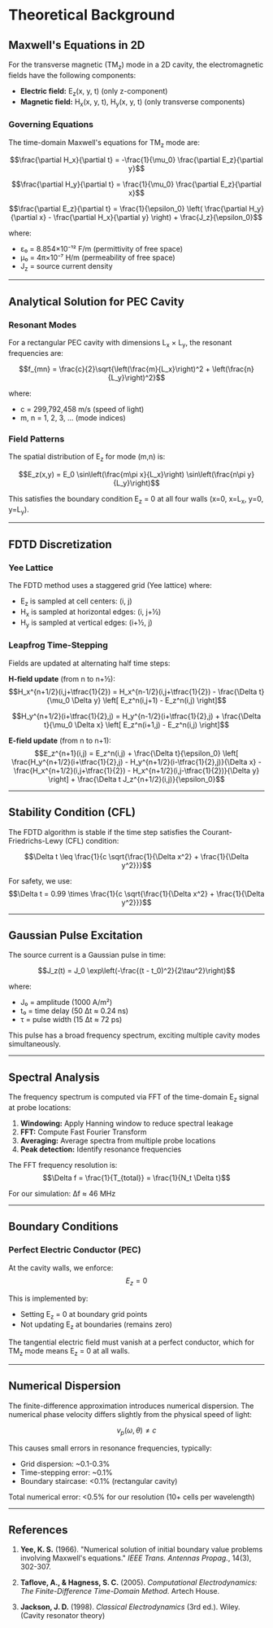 # Theoretical Background

## Maxwell's Equations in 2D

For the transverse magnetic (TM<sub>z</sub>) mode in a 2D cavity, the electromagnetic fields have the following components:

- **Electric field:** E<sub>z</sub>(x, y, t) (only z-component)
- **Magnetic field:** H<sub>x</sub>(x, y, t), H<sub>y</sub>(x, y, t) (only transverse components)

### Governing Equations

The time-domain Maxwell's equations for TM<sub>z</sub> mode are:

$$\frac{\partial H_x}{\partial t} = -\frac{1}{\mu_0} \frac{\partial E_z}{\partial y}$$

$$\frac{\partial H_y}{\partial t} = \frac{1}{\mu_0} \frac{\partial E_z}{\partial x}$$

$$\frac{\partial E_z}{\partial t} = \frac{1}{\epsilon_0} \left( \frac{\partial H_y}{\partial x} - \frac{\partial H_x}{\partial y} \right) + \frac{J_z}{\epsilon_0}$$

where:
- ε₀ = 8.854×10⁻¹² F/m (permittivity of free space)
- μ₀ = 4π×10⁻⁷ H/m (permeability of free space)
- J<sub>z</sub> = source current density

---

## Analytical Solution for PEC Cavity

### Resonant Modes

For a rectangular PEC cavity with dimensions L<sub>x</sub> × L<sub>y</sub>, the resonant frequencies are:

$$f_{mn} = \frac{c}{2}\sqrt{\left(\frac{m}{L_x}\right)^2 + \left(\frac{n}{L_y}\right)^2}$$

where:
- c = 299,792,458 m/s (speed of light)
- m, n = 1, 2, 3, ... (mode indices)

### Field Patterns

The spatial distribution of E<sub>z</sub> for mode (m,n) is:

$$E_z(x,y) = E_0 \sin\left(\frac{m\pi x}{L_x}\right) \sin\left(\frac{n\pi y}{L_y}\right)$$

This satisfies the boundary condition E<sub>z</sub> = 0 at all four walls (x=0, x=L<sub>x</sub>, y=0, y=L<sub>y</sub>).

---

## FDTD Discretization

### Yee Lattice

The FDTD method uses a staggered grid (Yee lattice) where:
- E<sub>z</sub> is sampled at cell centers: (i, j)
- H<sub>x</sub> is sampled at horizontal edges: (i, j+½)
- H<sub>y</sub> is sampled at vertical edges: (i+½, j)

### Leapfrog Time-Stepping

Fields are updated at alternating half time steps:

**H-field update** (from n to n+½):
$$H_x^{n+1/2}(i,j+\tfrac{1}{2}) = H_x^{n-1/2}(i,j+\tfrac{1}{2}) - \frac{\Delta t}{\mu_0 \Delta y} \left[ E_z^n(i,j+1) - E_z^n(i,j) \right]$$

$$H_y^{n+1/2}(i+\tfrac{1}{2},j) = H_y^{n-1/2}(i+\tfrac{1}{2},j) + \frac{\Delta t}{\mu_0 \Delta x} \left[ E_z^n(i+1,j) - E_z^n(i,j) \right]$$

**E-field update** (from n to n+1):
$$E_z^{n+1}(i,j) = E_z^n(i,j) + \frac{\Delta t}{\epsilon_0} \left[ \frac{H_y^{n+1/2}(i+\tfrac{1}{2},j) - H_y^{n+1/2}(i-\tfrac{1}{2},j)}{\Delta x} - \frac{H_x^{n+1/2}(i,j+\tfrac{1}{2}) - H_x^{n+1/2}(i,j-\tfrac{1}{2})}{\Delta y} \right] + \frac{\Delta t J_z^{n+1/2}(i,j)}{\epsilon_0}$$

---

## Stability Condition (CFL)

The FDTD algorithm is stable if the time step satisfies the Courant-Friedrichs-Lewy (CFL) condition:

$$\Delta t \leq \frac{1}{c \sqrt{\frac{1}{\Delta x^2} + \frac{1}{\Delta y^2}}}$$

For safety, we use:
$$\Delta t = 0.99 \times \frac{1}{c \sqrt{\frac{1}{\Delta x^2} + \frac{1}{\Delta y^2}}}$$

---

## Gaussian Pulse Excitation

The source current is a Gaussian pulse in time:

$$J_z(t) = J_0 \exp\left(-\frac{(t - t_0)^2}{2\tau^2}\right)$$

where:
- J₀ = amplitude (1000 A/m²)
- t₀ = time delay (50 Δt ≈ 0.24 ns)
- τ = pulse width (15 Δt ≈ 72 ps)

This pulse has a broad frequency spectrum, exciting multiple cavity modes simultaneously.

---

## Spectral Analysis

The frequency spectrum is computed via FFT of the time-domain E<sub>z</sub> signal at probe locations:

1. **Windowing:** Apply Hanning window to reduce spectral leakage
2. **FFT:** Compute Fast Fourier Transform
3. **Averaging:** Average spectra from multiple probe locations
4. **Peak detection:** Identify resonance frequencies

The FFT frequency resolution is:
$$\Delta f = \frac{1}{T_{total}} = \frac{1}{N_t \Delta t}$$

For our simulation: Δf ≈ 46 MHz

---

## Boundary Conditions

### Perfect Electric Conductor (PEC)

At the cavity walls, we enforce:
$$E_z = 0$$

This is implemented by:
- Setting E<sub>z</sub> = 0 at boundary grid points
- Not updating E<sub>z</sub> at boundaries (remains zero)

The tangential electric field must vanish at a perfect conductor, which for TM<sub>z</sub> mode means E<sub>z</sub> = 0 at all walls.

---

## Numerical Dispersion

The finite-difference approximation introduces numerical dispersion. The numerical phase velocity differs slightly from the physical speed of light:

$$v_p(\omega, \theta) \neq c$$

This causes small errors in resonance frequencies, typically:
- Grid dispersion: ~0.1-0.3%
- Time-stepping error: ~0.1%
- Boundary staircase: <0.1% (rectangular cavity)

Total numerical error: <0.5% for our resolution (10+ cells per wavelength)

---

## References

1. **Yee, K. S.** (1966). "Numerical solution of initial boundary value problems involving Maxwell's equations." *IEEE Trans. Antennas Propag.*, 14(3), 302-307.

2. **Taflove, A., & Hagness, S. C.** (2005). *Computational Electrodynamics: The Finite-Difference Time-Domain Method*. Artech House.

3. **Jackson, J. D.** (1998). *Classical Electrodynamics* (3rd ed.). Wiley. (Cavity resonator theory)
